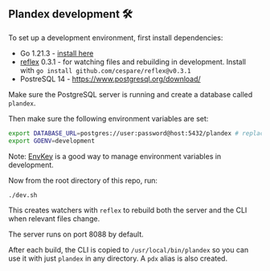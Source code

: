 ## Plandex development 🛠️

To set up a development environment, first install dependencies:

- Go 1.21.3 - [install here](https://go.dev/doc/install)
- [reflex](https://github.com/cespare/reflex) 0.3.1 - for watching files and rebuilding in development. Install with `go install github.com/cespare/reflex@v0.3.1`
- PostreSQL 14 - https://www.postgresql.org/download/

Make sure the PostgreSQL server is running and create a database called `plandex`.

Then make sure the following environment variables are set:

```bash
export DATABASE_URL=postgres://user:password@host:5432/plandex # replace with your own database URL
export GOENV=development
```

Note: [EnvKey](https://www.envkey.com/) is a good way to manage environment variables in development.

Now from the root directory of this repo, run:

```bash
./dev.sh
```

This creates watchers with `reflex` to rebuild both the server and the CLI when relevant files change.

The server runs on port 8088 by default.

After each build, the CLI is copied to `/usr/local/bin/plandex` so you can use it with just `plandex` in any directory. A `pdx` alias is also created.
